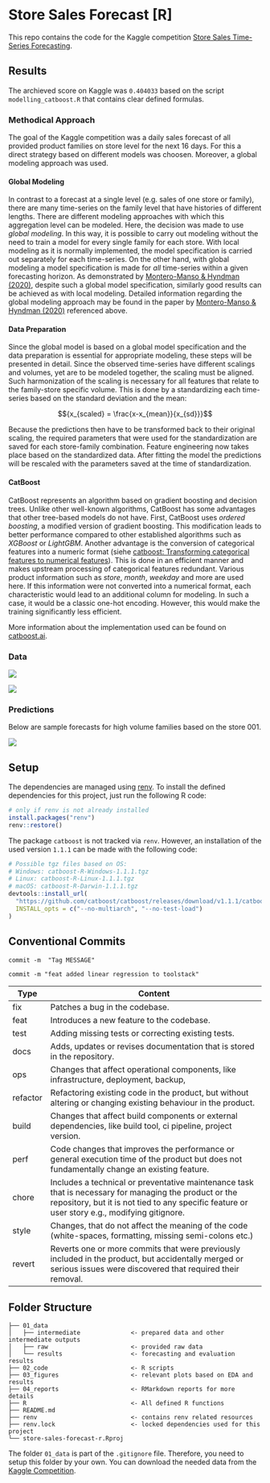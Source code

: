 # Store Sales Forecast [R]

This repo contains the code for the Kaggle competition [Store Sales Time-Series Forecasting](https://www.kaggle.com/competitions/store-sales-time-series-forecasting/overview).

## Results 

The archieved score on Kaggle was `0.404033` based on the script `modelling_catboost.R` that contains clear defined formulas.

### Methodical Approach

The goal of the Kaggle competition was a daily sales forecast of all provided product families on store level for the next 16 days. For this a direct strategy based on different models was choosen. Moreover, a global modeling approach was used.

#### Global Modeling

In contrast to a forecast at a single level (e.g. sales of one store or family), there are many time-series on the family level that have histories of different lengths. There are different modeling approaches with which this aggregation level can be modeled. Here, the decision was made to use *global modeling*. In this way, it is possible to carry out modeling without the need to train a model for every single family for each store. With local modeling as it is normally implemented, the model specification is carried out separately for each time-series. On the other hand, with global modeling a model specification is made for *all* time-series within a given forecasting horizon. As demonstrated by [Montero-Manso & Hyndman (2020)](https://arxiv.org/abs/2008.00444), despite such a global model specification, similarly good results can be achieved as with local modeling. Detailed information regarding the global modeling approach may be found in the paper by [Montero-Manso & Hyndman (2020)](https://arxiv.org/abs/2008.00444) referenced above.

#### Data Preparation

Since the global model is based on a global model specification and the data preparation is essential for appropriate modeling, these steps will be presented in detail. Since the observed time-series have different scalings and volumes, yet are to be modeled together, the scaling must be aligned. Such harmonization of the scaling is necessary for all features that relate to the family-store specific volume. This is done by a standardizing each time-series based on the standard deviation and the mean:

$${x_{scaled} = \frac{x-x_{mean}}{x_{sd}}}$$

Because the predictions then have to be transformed back to their original scaling, the required parameters that were used for the standardization are saved for each store-family combination. Feature engineering now takes place based on the standardized data. After fitting the model the predictions will be rescaled with the parameters saved at the time of standardization.

#### CatBoost

CatBoost represents an algorithm based on gradient boosting and decision trees. Unlike other well-known algorithms, CatBoost has some advantages that other tree-based models do not have. First, CatBoost uses *ordered boosting*, a modified version of gradient boosting. This modification leads to better performance compared to other established algorithms such as *XGBoost* or *LightGBM*. Another advantage is the conversion of categorical features into a numeric format (siehe [catboost: Transforming categorical features to numerical features](https://catboost.ai/en/docs/concepts/algorithm-main-stages_cat-to-numberic)). This is done in an efficient manner and makes upstream processing of categorical features redundant. Various product information such as *store*, *month*, *weekday* and more are used here. If this information were not converted into a numerical format, each characteristic would lead to an additional column for modeling. In such a case, it would be a classic one-hot encoding. However, this would make the training significantly less efficient.

More information about the implementation used can be found on [catboost.ai](https://catboost.ai/en/docs/).

### Data

![](03_figures/hist_examples_001.png)

![](03_figures/00_sales_distribution_by_weekday.png)

### Predictions

Below are sample forecasts for high volume families based on the store 001. 

![](03_figures/pred_examples_001.png)

## Setup

The dependencies are managed using [renv](https://rstudio.github.io/renv/articles/renv.html). 
To install the defined dependencies for this project, just run the following R code:

```r
# only if renv is not already installed
install.packages("renv")
renv::restore()
```

The package `catboost` is not tracked via `renv`. However, an installation of 
the used version `1.1.1` can be made with the following code:

```r
# Possible tgz files based on OS:
# Windows: catboost-R-Windows-1.1.1.tgz
# Linux: catboost-R-Linux-1.1.1.tgz
# macOS: catboost-R-Darwin-1.1.1.tgz
devtools::install_url(
  "https://github.com/catboost/catboost/releases/download/v1.1.1/catboost-R-Darwin-1.1.1.tgz",
  INSTALL_opts = c("--no-multiarch", "--no-test-load")
)
```

## Conventional Commits

`commit -m  "Tag MESSAGE"`

`commit -m "feat added linear regression to toolstack"`

| Type              | Content                         | 
| ----------------- | ---------------------------- | 
| fix               | Patches a bug in the codebase. | 
| feat              | Introduces a new feature to the codebase.  |
| test              | Adding missing tests or correcting existing tests. | 
| docs              | Adds, updates or revises documentation that is stored in the repository. | 
| ops               | Changes that affect operational components, like infrastructure, deployment, backup,  |
| refactor          | Refactoring existing code in the product, but without altering or changing existing behaviour in the product.  | 
| build             | Changes that affect build components or external dependencies, like build tool, ci pipeline, project version. | 
| perf              | Code changes that improves the performance or general execution time of the product but does not fundamentally change an existing feature.  |
| chore             | Includes a technical or preventative maintenance task that is necessary for managing the product or the repository, but it is not tied to any specific feature or user story e.g., modifying gitignore. | 
| style             | Changes, that do not affect the meaning of the code (white-spaces, formatting, missing semi-colons etc.)  | 
| revert            | Reverts one or more commits that were previously included in the product, but accidentally merged or serious issues were discovered that required their removal. |


## Folder Structure

```
├── 01_data
│   ├── intermediate              <- prepared data and other intermediate outputs
│   ├── raw                       <- provided raw data
│   └── results                   <- forecasting and evaluation results
├── 02_code                       <- R scripts
├── 03_figures                    <- relevant plots based on EDA and results
├── 04_reports                    <- RMarkdown reports for more details
├── R                             <- All defined R functions
├── README.md
├── renv                          <- contains renv related resources
├── renv.lock                     <- locked dependencies used for this project
└── store-sales-forecast-r.Rproj
```

The folder `01_data` is part of the `.gitignore` file. Therefore, you need to 
setup this folder by your own. You can download the needed data from the [Kaggle Competition](https://www.kaggle.com/competitions/store-sales-time-series-forecasting/overview).
